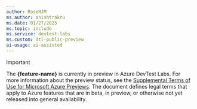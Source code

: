 ```yaml
---
author: RoseHJM
ms.author: anishtrakru
ms.date: 01/27/2025
ms.topic: include
ms.service: devtest-labs
ms.custom: dtl-public-preview
ai-usage: ai-assisted
---
```


> [!IMPORTANT]
> The **{feature-name}** is currently in preview in Azure DevTest Labs. For more information about the preview status, see the [Supplemental Terms of Use for Microsoft Azure Previews](https://azure.microsoft.com/support/legal/preview-supplemental-terms/). The document defines legal terms that apply to Azure features that are in beta, in preview, or otherwise not yet released into general availability.